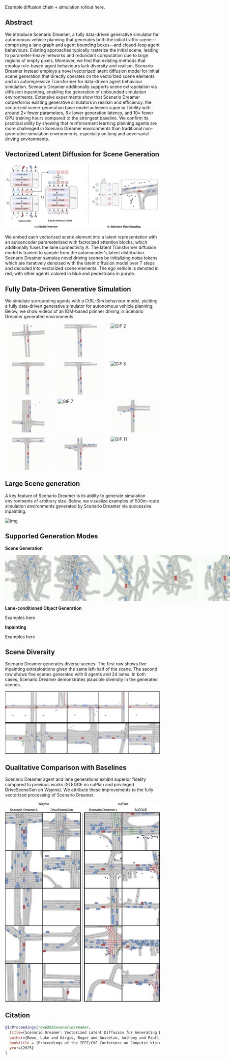 <br /><br />

Example diffusion chain + simulation rollout here.

## Abstract

We introduce Scenario Dreamer, a fully data-driven generative simulator for autonomous vehicle planning that generates both the initial traffic scene—comprising a lane graph and agent bounding boxes—and closed-loop agent behaviours. Existing approaches typically rasterize the initial scene, leading to parameter-heavy networks and redundant computation due to large regions of empty pixels. Moreover, we find that existing methods that employ rule-based agent behaviours lack diversity and realism. Scenario Dreamer instead employs a novel vectorized latent diffusion model for initial scene generation that directly operates on the vectorized scene elements and an autoregressive Transformer for data-driven agent behaviour simulation. Scenario Dreamer additionally supports scene extrapolation via diffusion inpainting, enabling the generation of unbounded simulation environments. Extensive experiments show that Scenario Dreamer outperforms existing generative simulators in realism and efficiency: the vectorized scene-generation base model achieves superior fidelity with around 2× fewer parameters, 6× lower generation latency, and 10× fewer GPU training hours compared to the strongest baseline. We confirm its practical utility by showing that reinforcement learning planning agents are more challenged in Scenario Dreamer environments than traditional non-generative simulation environments, especially on long and adversarial driving environments.

## Vectorized Latent Diffusion for Scene Generation

![img](src/arch_figure_website.png)

We embed each vectorized scene element into a latent representation with an autoencoder parameterized with factorized attention blocks, which additionally fuses the lane connectivity A. The latent Transformer diffusion model is trained to sample from the autoencoder's latent distribution. Scenario Dreamer samples novel driving scenes by initializing noise tokens which are iteratively denoised with the latent diffusion model over T steps and decoded into vectorized scene elements. The ego vehicle is denoted in red, with other agents colored in blue and pedestrians in purple.

## Fully Data-Driven Generative Simulation

We simulate surrounding agents with a CtRL-Sim behaviour model, yielding a fully data-driven generative simulator for autonomous vehicle planning. Below, we show videos of an IDM-based planner driving in Scenario Dreamer generated environments.

<div style="display: grid; grid-template-columns: repeat(3, 1fr); gap: 10px;">
  <img src="src/data_driven_simulation/0.gif" width="150" alt="GIF 0" />
  <img src="src/data_driven_simulation/1.gif" width="150" alt="GIF 1" />
  <img src="src/data_driven_simulation/2.gif" width="150" alt="GIF 2" />
  <img src="src/data_driven_simulation/3.gif" width="150" alt="GIF 3" />
  <img src="src/data_driven_simulation/4.gif" width="150" alt="GIF 4" />
  <img src="src/data_driven_simulation/5.gif" width="150" alt="GIF 5" />
  <img src="src/data_driven_simulation/6.gif" width="150" alt="GIF 6" />
  <img src="src/data_driven_simulation/7.gif" width="150" alt="GIF 7" />
  <img src="src/data_driven_simulation/8.gif" width="150" alt="GIF 8" />
  <img src="src/data_driven_simulation/9.gif" width="150" alt="GIF 9" />
  <img src="src/data_driven_simulation/10.gif" width="150" alt="GIF 10" />
  <img src="src/data_driven_simulation/11.gif" width="150" alt="GIF 11" />
</div>

## Large Scene generation

A key feature of Scenario Dreamer is its ability to generate simulation environments of arbitrary size. Below, we visualize examples of 500m-route simulation environments generated by Scenario Dreamer via successive inpainting.

![img](src/website_large_scenes.png)

## Supported Generation Modes 

**Scene Generation**

<div style="display: flex; gap: 10px;">
  <img src="src/0.gif" width="150" alt="GIF 0" />
  <img src="src/1.gif" width="150" alt="GIF 1" />
  <img src="src/2.gif" width="150" alt="GIF 2" />
  <img src="src/3.gif" width="150" alt="GIF 3" />
  <img src="src/4.gif" width="150" alt="GIF 4" />
  <img src="src/5.gif" width="150" alt="GIF 5" />
</div>

**Lane-conditioned Object Generation**

Examples here 

**Inpainting**

Examples here

## Scene Diversity 

Scenario Dreamer generates diverse scenes. The first row shows five inpainting extraploations given the same left-half of the scene. The second row shows five scenes generated with 8 agents and 24 lanes. In both cases, Scenario Dreamer demonstrates plausible diversity in the generated scenes.

![img](src/website_diversity.png)

## Qualitative Comparison with Baselines

Scenario Dreamer agent and lane generations exhibit superior fidelity compared to previous works (SLEDGE on nuPlan and privileged DriveSceneGen on Waymo). We attribute these improvements to the fully vectorized processing of Scenario Dreamer.

![img](src/website_qualitative_comparison.png)

## Citation

```bibtex
@InProceedings{rowe2025scenariodreamer,
  title={Scenario Dreamer: Vectorized Latent Diffusion for Generating Driving Simulation Environments},
  author={Rowe, Luke and Girgis, Roger and Gosselin, Anthony and Paull, Liam and Pal, Christopher and Heide, Felix},
  booktitle = {Proceedings of the IEEE/CVF Conference on Computer Vision and Pattern Recognition (CVPR)},
  year={2025}
}
```
